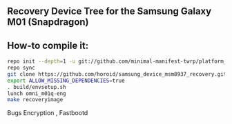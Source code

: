 ## Recovery Device Tree for the Samsung Galaxy M01 (Snapdragon)

## How-to compile it:

```sh
repo init --depth=1 -u git://github.com/minimal-manifest-twrp/platform_manifest_twrp_omni.git -b twrp-10.0
repo sync
git clone https://github.com/horoid/samsung_device_msm8937_recovery.git device/samsung/m01q
export ALLOW_MISSING_DEPENDENCIES=true
. build/envsetup.sh
lunch omni_m01q-eng
make recoveryimage
```
Bugs
Encryption , 
Fastbootd
